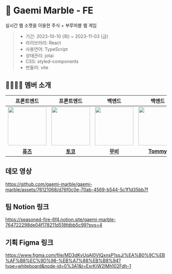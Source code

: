 # 🐜 Gaemi Marble - FE
실시간 웹 소켓을 이용한 주식 + 부루마블 웹 게임
> - 기간: 2023-10-10 (화) ~ 2023-11-03 (금)
> - 라이브러리: React
> - 사용언어: TypeScript
> - 상태관리: jotai
> - CSS: styled-components
> - 번들러: vite

## 👨‍👩‍👧‍👦 멤버 소개

| 프론트엔드 | 프론트엔드 | 백엔드 | 백엔드 |
| :---: | :---: | :---: | :---: |
| <img src="https://avatars.githubusercontent.com/u/76121068?s=400&u=ffcc1c5dce2edf84ef611313c14e42700782f33a&v=4" width="120"/>| <img src="https://avatars.githubusercontent.com/u/101464713?v=4" width="120"/> | <img src="https://avatars.githubusercontent.com/u/98851575?s=64&v=4" width="120"/> | <img src="https://avatars.githubusercontent.com/u/48724199?v=4" width="120"/> |
| **[퓨즈](https://github.com/silvertae)** | **[토코](https://github.com/aaaz425)** | **[무비](https://github.com/yhpark95)** | **[Tommy](https://github.com/HyowonSin)** |

## 데모 영상

https://github.com/gaemi-marble/gaemi-marble/assets/76121068/d76f0c0e-70ab-4569-b544-5c1f1d35bb7f

## 팀 Notion 링크
https://seasoned-fire-6f4.notion.site/gaemi-marble-764722298de04f178211d518fdbb5c99?pvs=4

## 기획 Figma 링크
https://www.figma.com/file/MD3dKvUqAl0VlQxnsP1ssJ/%EA%B0%9C%EB%AF%B8%EC%9D%98-%EB%A7%88%EB%B8%94?type=whiteboard&node-id=0%3A1&t=ExrKiW2IMh102Fdh-1
